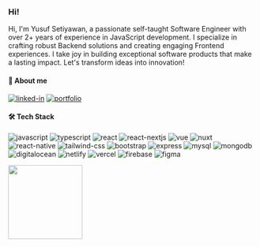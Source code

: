 ### Hi!

Hi, I'm Yusuf Setiyawan, a passionate self-taught Software Engineer with over 2+ years of experience in JavaScript development. I specialize in crafting robust Backend solutions and creating engaging Frontend experiences. I take joy in building exceptional software products that make a lasting impact. Let's transform ideas into innovation!

#### 🔗 About me
[![linked-in](https://img.shields.io/badge/Linked_In-0077B5?style=for-the-badge&logo=LinkedIn&logoColor=white)](https://www.linkedin.com/in/yusufstawan/)
[![portfolio](https://img.shields.io/badge/Portfolio-0B2035?style=for-the-badge&logo=Google-chrome&logoColor=white)](http://yusufstawan.com/)
<!-- [![myblog](https://img.shields.io/badge/My%20Blog-0B2035?style=for-the-badge&logo=Google-chrome&logoColor=white)](https://kelasweb.id/) -->

#### 🛠️ Tech Stack
![javascript](https://img.shields.io/badge/JavaScript-323330?style=for-the-badge&logo=javascript&logoColor=F7DF1E)
![typescript](https://img.shields.io/badge/Typescript-323330?style=for-the-badge&logo=typescript&logoColor=blue)
![react](https://img.shields.io/badge/React-282C34?style=for-the-badge&logo=react&logoColor=61DAFB)
![react-nextjs](https://img.shields.io/badge/nextjs-20232A?style=for-the-badge&logo=next.js&logoColor=61DAFB)
![vue](https://img.shields.io/badge/vue-282C34?style=for-the-badge&logo=vue.js&logoColor=42B883)
![nuxt](https://img.shields.io/badge/nuxtjs-282C34?style=for-the-badge&logo=nuxt.js&logoColor=42B883)
![react-native](https://img.shields.io/badge/Reactnative-282C34?style=for-the-badge&logo=react&logoColor=61DAFB)
![tailwind-css](https://img.shields.io/badge/tailwind_css-06B6D4?style=for-the-badge&logo=tailwind-css&logoColor=white)
![bootstrap](https://img.shields.io/badge/Bootstrap-7430F9?style=for-the-badge&logo=bootstrap&logoColor=white)
![express](https://img.shields.io/badge/express%20js-20232A?style=for-the-badge&logo=express&logoColor=yellow)
![mysql](https://img.shields.io/badge/mysql-20232A?style=for-the-badge&logo=mysql&logoColor=blue)
![mongodb](https://img.shields.io/badge/mongo%20db-023430?style=for-the-badge&logo=mongodb&logoColor=green)
![digitalocean](https://img.shields.io/badge/Digitalocean-0000D0?style=for-the-badge&logo=digitalocean&logoColor=white)
![netlify](https://img.shields.io/badge/Netlify-00C7B7?style=for-the-badge&logo=netlify&logoColor=white)
![vercel](https://img.shields.io/badge/Vercel-000000?style=for-the-badge&logo=vercel&logoColor=white)
![firebase](https://img.shields.io/badge/Firebase-ffaa00?style=for-the-badge&logo=Firebase&logoColor=white)
![figma](https://img.shields.io/badge/figma-000000?style=for-the-badge&logo=figma&logoColor=red)

<p align="left">
<a href="https://github.com/yusufstawan">
  <img height="150em" src="https://github-readme-stats-eight-theta.vercel.app/api?username=yusufstawan&show_icons=true&theme=algolia&include_all_commits=true&count_private=true"/>
<!--   <img height="150em" src="https://github-readme-stats-eight-theta.vercel.app/api/top-langs/?username=yusufstawan&layout=compact&langs_count=8&theme=algolia"/> -->
</a>
</p>
